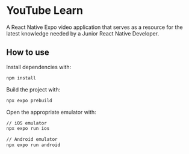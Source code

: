 # YouTube Learn

A React Native Expo video application that serves as a resource for the latest knowledge needed by a Junior React Native Developer.

##  How to use

Install dependencies with:
```sh
npm install
```

Build the project with:
```sh
npx expo prebuild
```

Open the appropriate emulator with: 
```sh
// iOS emulator
npx expo run ios

// Android emulator
npx expo run android
```
